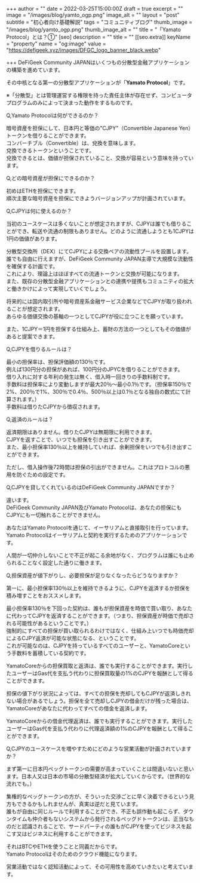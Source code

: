 +++
author = ""
date = 2022-03-25T15:00:00Z
draft = true
excerpt = ""
image = "/images/blog/yamto_ogp.png"
image_alt = ""
layout = "post"
subtitle = "初心者向け基礎解説"
tags = "コミュニティブログ"
thumb_image = "/images/blog/yamto_ogp.png"
thumb_image_alt = ""
title = "「Yamato Protocol」とは？①"
[seo]
description = ""
title = ""
[[seo.extra]]
keyName = "property"
name = "og:image"
value = "https://defigeek.xyz/images/DFGC_logo_banner_black.webp"

+++
DeFiGeek Community JAPANはいくつもの分散型金融アプリケーションの構築を進めています。

その中核となる第一の分散型アプリケーションが「**Yamato Protocol**」です。

※「分散型」とは管理運営する権限を持った責任主体が存在せず、コンピュータプログラムのみによって決まった動作をするものです。

Q,Yamato Protocolは何ができるのか？

暗号資産を担保にして、日本円と等価の"CJPY"（Convertible Japanese Yen）トークンを借りることができます。  
コンバーチブル（Convertible）は、兌換を意味します。  
兌換できるトークンということです。  
兌換できるとは、価値が担保されていること、交換が容易という意味を持っています。

Q,どの暗号資産が担保にできるのか？

初めはETHを担保にできます。  
順次主要な暗号資産を担保にできようバージョンアップが計画されています。

Q,CJPYは何に使えるのか？

当初のユースケースは多くないことが想定されますが、CJPYは誰でも借りることができ、転送や流通の制限もありません。どのように流通しようとも1CJPYは1円の価値があります。

分散型交換所（DEX）にてCJPYによる交換ペアの流動性プールを設置します。  
誰でも自由に行えますが、DeFiGeek Community JAPAN主導で大規模な流動性を確保する計画です。  
これにより、理論上はほぼすべての流通トークンと交換が可能になります。  
また、既存の分散型金融アプリケーションとの連携や提携もコミュニティの拡大と働きかけによって実現していくでしょう。

将来的には国内取引所や暗号資産系金融サービス企業などでCJPYが取り扱われることが想定されます。  
あらゆる価値交換の基軸の一つとしてCJPYが役に立つことを願っています。

また、1CJPY＝1円を担保する仕組み上、蓄財の方法の一つとしてもその価値があると提案できます。

Q,CJPYを借りるルールは？

最小の担保率は、担保評価額の130％です。  
例えば130円分の担保があれば、100円分のJPYCを借りることができます。  
借り入れに対する年利の発生は無く、借入時一回きりの手数料制です。  
手数料は担保率により変動しますが最大20％～最小0.1％です。（担保率150％で2%、200％で1%、300％で0.4％、500％以上は0.1％となる独自の数式にて計算されます。）  
手数料は借りたCJPYから徴収されます。

Q,返済のルールは？

返済期限はありません。借りたCJPYは無期限に利用できます。  
CJPYを返すことで、いつでも担保を引き出すことができます。  
また、最小担保率130％以上を維持していれば、余剰担保をいつでも引き出すことができます。

ただし、借入操作後72時間は担保の引出ができません。これはプロトコルの悪用を防ぐための設定です。

Q,CJPYを貸してくれているのはDeFiGeek Community JAPANですか？

違います。  
DeFiGeek Community JAPAN及びYamato Protocolは、あなたの担保にもCJPYにも一切触れることができません。

あなたはYamato Protocolを通じて、イーサリアムと直接取引を行っています。  
Yamato Protocolはイーサリアムと契約を実行するためのアプリケーションです。

人間が一切仲介しないことで不正が起こる余地がなく、プログラムは誰にも止められることなく設定した通りに働きます。

Q,担保資産が値下がりし、必要担保が足りなくなったらどうなりますか？

第一に、最小担保率130％以上を維持できるように、CJPYを返済するか担保を積み増すことをおススメします。

最小担保率130％を下回った契約は、誰もが担保資産を時価で買い取り、あなたに代わってCJPYを返済することができます。（つまり、担保資産が時価で売却される可能性があるということです。）  
強制的にすべての担保が買い取られるわけではなく、仕組み上いつでも時価売却によるCJPY返済が可能な状態になる、ということです。  
これが可能なのは、CJPYを持っているすべてのユーザーと、YamatoCoreという手数料を蓄積している契約です。

YamatoCoreからの担保買取と返済は、誰でも実行することができます。実行したユーザーはGas代を支払う代わりに担保買取量の1%のCJPYを報酬として得ることができます。

担保の値下がり状況によっては、すべての担保を売却してもCJPYが返済しきれない場合があるでしょう。担保を全て売却しCJPYの借金だけが残った場合は、YamatoCoreがあなたに代わってすべての借金を返済します。

YamatoCoreからの借金代理返済は、誰でも実行することができます。実行したユーザーはGas代を支払う代わりに代理返済額の1%のCJPYを報酬として得ることができます。

Q,CJPYのユースケースを増やすためにどのような営業活動が計画されていますか？

まず第一に日本円ペッグトークンの需要が高まっていくことは間違いないと思います。日本人又は日本の市場の分散型経済が拡大していくからです。（世界的な流れでも。）

集権的なペッグトークンの方が、そういった交渉ごとに早く決着できるという見方もできるかもしれませんが、真実は逆だと見ています。  
誰もが自由に同じルールで利用することができ、不正も誤作動も起こらず、ダウンタイムも仲介者もないシステムから発行されるペッグドトークンは、正当なものだと認識されることで、サードパーティの誰もがCJPYを使ってビジネスを起こす又はビジネスに利用することができます。

それはBTCやETHを使うことと同義だからです。  
Yamato Protocolはそのためのクラウド機能になります。

営業活動ではなく認知活動によって、その可用性を高めていきたいと考えています。
